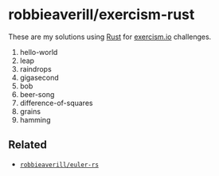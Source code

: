 # robbieaverill/exercism-rust

These are my solutions using [Rust](https://www.rust-lang.org) for [exercism.io](http://exercism.io) challenges.

1. hello-world
2. leap
3. raindrops
4. gigasecond
5. bob
6. beer-song
7. difference-of-squares
8. grains
9. hamming

## Related

* [`robbieaverill/euler-rs`](https://github.com/robbieaverill/euler-rs)
